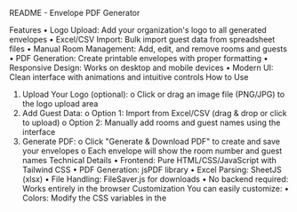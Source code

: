 README - Envelope PDF Generator

Features
•	Logo Upload: Add your organization's logo to all generated envelopes
•	Excel/CSV Import: Bulk import guest data from spreadsheet files
•	Manual Room Management: Add, edit, and remove rooms and guests
•	PDF Generation: Create printable envelopes with proper formatting
•	Responsive Design: Works on desktop and mobile devices
•	Modern UI: Clean interface with animations and intuitive controls
How to Use
1.	Upload Your Logo (optional):
o	Click or drag an image file (PNG/JPG) to the logo upload area
2.	Add Guest Data:
o	Option 1: Import from Excel/CSV (drag & drop or click to upload)
o	Option 2: Manually add rooms and guest names using the interface
3.	Generate PDF:
o	Click "Generate & Download PDF" to create and save your envelopes
o	Each envelope will show the room number and guest names
Technical Details
•	Frontend: Pure HTML/CSS/JavaScript with Tailwind CSS
•	PDF Generation: jsPDF library
•	Excel Parsing: SheetJS (xlsx)
•	File Handling: FileSaver.js for downloads
•	No backend required: Works entirely in the browser
Customization
You can easily customize:
•	Colors: Modify the CSS variables in the <style> section
•	Fonts: Change the Google Fonts import
•	Layout: Adjust the PDF dimensions in the JavaScript code
•	Logo positioning: Modify the PDF generation coordinates
License
This project is open-source and free to use. Attribution to the original creator is appreciated.
